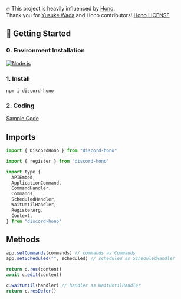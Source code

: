 
🔥 This project is heavily influenced by [Hono](https://github.com/honojs/hono).  
Thank you for [Yusuke Wada](https://github.com/yusukebe) and Hono contributors! [Hono LICENSE](https://github.com/honojs/hono/blob/main/LICENSE)

## 🚀 Getting Started

### 0. Environment Installation

[<img alt="Node.js" src="https://img.shields.io/badge/Node.js-20.x-%23339933?logo=Node.js" />](https://nodejs.org)

### 1. Install

```shell
npm i discord-hono
```

### 2. Coding

[Sample Code](https://github.com/LuisFun/sample-discord-hono)

## Imports

```js
import { DiscordHono } from "discord-hono"

import { register } from "discord-hono"

import type {
  APIEmbed,
  ApplicationCommand,
  CommandHandler,
  Commands,
  ScheduledHandler,
  WaitUntilHandler,
  RegisterArg,
  Context,
} from "discord-hono"
```

## Methods

```js
app.setCommands(commands) // commands as Commands
app.setScheduled("", scheduled) // scheduled as ScheduledHandler

return c.res(content)
await c.edit(content)

c.waitUntil(handler) // handler as WaitUntilHandler
return c.resDefer()
```
